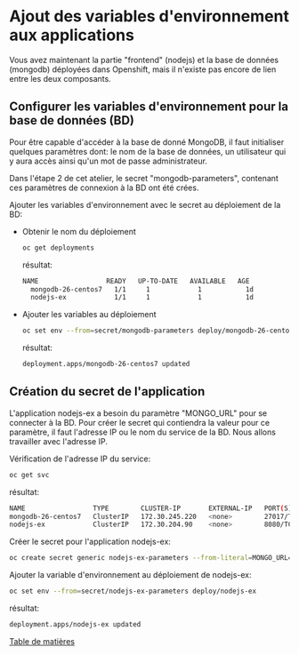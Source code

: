 # Ajout des variables d'environnement aux applications

Vous avez maintenant la partie "frontend" (nodejs) et la base de données (mongodb) déployées dans Openshift, mais il n'existe pas encore de lien entre les deux composants.

## Configurer les variables d'environnement pour la base de données (BD)
Pour être capable d'accéder à la base de donné MongoDB, il faut initialiser quelques paramètres dont: le nom de la base de données, un utilisateur qui y aura accès ainsi qu'un mot de passe administrateur.

Dans l'étape 2 de cet atelier, le secret "mongodb-parameters", contenant ces paramètres de connexion à la BD ont été crées.

Ajouter les variables d'environnement avec le secret au déploiement de la BD:
- Obtenir le nom du déploiement
  ```bash
  oc get deployments
  ```
  résultat:
  ```bash
  NAME                 READY   UP-TO-DATE   AVAILABLE   AGE
    mongodb-26-centos7   1/1     1            1           1d
    nodejs-ex            1/1     1            1           1d
  ```
- Ajouter les variables au déploiement
  ```bash
  oc set env --from=secret/mongodb-parameters deploy/mongodb-26-centos7
  ```
  résultat:
  ```bash
  deployment.apps/mongodb-26-centos7 updated
  ```

## Création du secret de l'application
L'application nodejs-ex a besoin du paramètre "MONGO_URL" pour se connecter à la BD.
Pour créer le secret qui contiendra la valeur pour ce paramètre, il faut l'adresse IP ou le nom du service de la BD. Nous allons travailler avec l'adresse IP.

Vérification de l'adresse IP du service:
```bash
oc get svc
```
résultat:
```bash
NAME                 TYPE        CLUSTER-IP       EXTERNAL-IP   PORT(S)     AGE
mongodb-26-centos7   ClusterIP   172.30.245.220   <none>        27017/TCP   1d
nodejs-ex            ClusterIP   172.30.204.90    <none>        8080/TCP    1d
```
Créer le secret pour l'application nodejs-ex:
```bash
oc create secret generic nodejs-ex-parameters --from-literal=MONGO_URL=mongodb://admin:secret@172.30.245.220:27017/mongo_db
```
Ajouter la variable d'environnement au déploiement de nodejs-ex:
```bash
oc set env --from=secret/nodejs-ex-parameters deploy/nodejs-ex
```
résultat:
```bash
deployment.apps/nodejs-ex updated
```

[Table de matières](README.md)